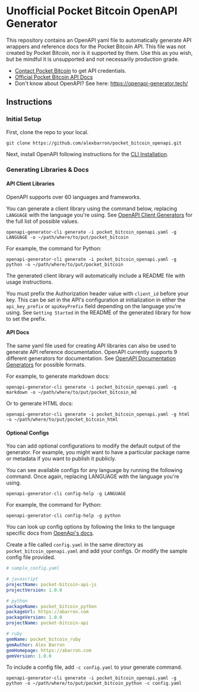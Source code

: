 # Unofficial Pocket Bitcoin OpenAPI Generator

This repository contains an OpenAPI yaml file to automatically generate API wrappers and reference docs for the Pocket Bitcoin API. This file was not created by Pocket Bitcoin, nor is it supported by them. Use this as you wish, but be mindful it is unsupported and not necessarily production grade.

* [Contact Pocket Bitcoin](https://pocketbitcoin.com/contact) to get API credentials.
* [Official Pocket Bitcoin API Docs](https://pocketbitcoin.com/developers)
* Don't know about OpenAPI? See here: https://openapi-generator.tech/

## Instructions

### Initial Setup

First, clone the repo to your local.

```shell
git clone https://github.com/alexbarron/pocket_bitcoin_openapi.git
```

Next, install OpenAPI following instructions for the [CLI Installation](https://openapi-generator.tech/docs/installation).

### Generating Libraries & Docs

#### API Client Libraries

OpenAPI supports over 60 languages and frameworks.

You can generate a client library using the command below, replacing `LANGUAGE` with the language you're using. See [OpenAPI Client Generators](https://openapi-generator.tech/docs/generators/#client-generators) for the full list of possible values.

```shell
openapi-generator-cli generate -i pocket_bitcoin_openapi.yaml -g LANGUAGE -o ~/path/where/to/put/pocket_bitcoin
```

For example, the command for Python:

```shell
openapi-generator-cli generate -i pocket_bitcoin_openapi.yaml -g python -o ~/path/where/to/put/pocket_bitcoin
```

The generated client library will automatically include a README file with usage instructions.

You must prefix the Authorization header value with `client_id` before your key. This can be set in the API's configuration at initialization in either the `api_key_prefix` or `apiKeyPrefix` field depending on the language you're using. See `Getting Started` in the README of the generated library for how to set the prefix.

#### API Docs

The same yaml file used for creating API libraries can also be used to generate API reference documentation. OpenAPI currently supports 9 different generators for documentation. See [OpenAPI Documentation Generators](https://openapi-generator.tech/docs/generators/#documentation-generators) for possible formats.

For example, to generate markdown docs:

```shell
openapi-generator-cli generate -i pocket_bitcoin_openapi.yaml -g markdown -o ~/path/where/to/put/pocket_bitcoin_md
```

Or to generate HTML docs:

```shell
openapi-generator-cli generate -i pocket_bitcoin_openapi.yaml -g html -o ~/path/where/to/put/pocket_bitcoin_html
```

#### Optional Configs

You can add optional configurations to modify the default output of the generator. For example, you might want to have a particular package name or metadata if you want to publish it publicly.

You can see available configs for any language by running the following command. Once again, replacing LANGUAGE with the language you're using.

```shell
openapi-generator-cli config-help -g LANGUAGE
```

For example, the command for Python:

```shell
openapi-generator-cli config-help -g python
```

You can look up config options by following the links to the language specific docs from [OpenApi's docs](https://openapi-generator.tech/docs/generators/#client-generators).

Create a file called `config.yaml` in the same directory as `pocket_bitcoin_openapi.yaml` and add your configs. Or modify the sample config file provided.

```yaml
# sample_config.yaml

# javascript
projectName: pocket-bitcoin-api-js
projectVersion: 1.0.0

# python
packageName: pocket_bitcoin_python
packageUrl: https://abarron.com
packageVersion: 1.0.0
projectName: pocket-bitcoin-api

# ruby
gemName: pocket_bitcoin_ruby
gemAuthor: Alex Barron
gemHomepage: https://abarron.com
gemVersion: 1.0.0
```

To include a config file, add `-c config.yaml` to your generate command.

```shell
openapi-generator-cli generate -i pocket_bitcoin_openapi.yaml -g python -o ~/path/where/to/put/pocket_bitcoin_python -c config.yaml
```
